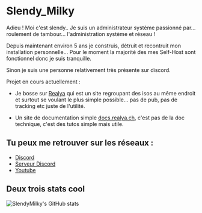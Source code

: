 # Slendy_Milky

Adieu ! Moi c'est slendy.. Je suis un administrateur système passionné par... roulement de tambour... l'administration système et réseau !

Depuis maintenant environ 5 ans je construis, détruit et recontruit mon installation personnelle... Pour le moment la majorité des mes Self-Host sont fonctionnel donc je suis tranquille.

Sinon je suis une personne relativement très présente sur discord.

Projet en cours actuellement :

- Je bosse sur [Realya](https://realya.ch) qui est un site regroupant des isos au même endroit et surtout se voulant le plus simple possible... pas de pub, pas de tracking etc juste de l'utilité.

- Un site de documentation simple [docs.realya.ch](https://docs.realya.ch), c'est pas de la doc technique, c'est des tutos simple mais utile.

## Tu peux me retrouver sur les réseaux :

- [Discord](https://dsc.bio/slendymilky)
- [Serveur Discord](https://discord.com/invite/zaE8rKaWDQ)
- [Youtube](https://www.youtube.com/channel/UC-i4k6L0R70vkK0zE8Buj5Q)

## Deux trois stats cool
![SlendyMilky's GitHub stats](https://github-readme-stats.vercel.app/api?username=SlendyMilky&show_icons=true&theme=radical) 


